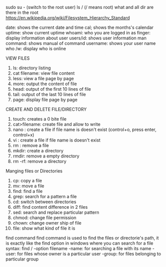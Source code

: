 sudo su - (switch to the root user)
ls / (/ means root) what and all dir are there in the root
https://en.wikipedia.org/wiki/Filesystem_Hierarchy_Standard

 date: shows the current date and time
 cal; shows the months's calendar
 uptime: show current uptime
 whoami: who you are logged in as
 finger: display information about user
 users/id: shows user information
 man command: shows manual of command
 username: shows your user name
 who /w: display who is online

 VIEW FILES
 1) ls: directory listing
 2) cat filename: view file content
 3) less: view a file page by page
 4) more: output the content of file
 5) head: output of the first 10 lines of file
 6) tail: output of the last 10 lines of file
 7) page: display file page by page

 CREATE AND DELETE FILE/DIRECTORY
 1) touch: creates a 0 bite file
 2) cat>filename: create file and allow to write
 3) nano : create a file if file name is doesn't exist (control+o, press enter, 
   control+x)
 4) vi : create a file if file name is doesn't exist
 5) rm : remove a file
 6) mkdir: create a directory
 7) rmdir: remove a empty directory
 8) rm -rf: remove a directory

Manging files or Directories
1) cp: copy a file
2) mv: move a file
3) find: find a file
4) grep: search for a pattern a file
5) cd: switch between directories
6) diff: find content difference in 2 files
7) sed: search and replace particular pattern
8) chmod: change file permission
9) chown: change owner ship of file
10) file: show what kind of file it is

find command
  find command is used to find the files or directorie's path, it is exactly like the find option in windows where you can search for a file
     syntax: find / -option filename
        -name: for searching a file with its name
        -user: for files whose owner is a particular user
        -group:  for files belonging to particular group
 